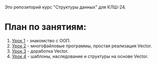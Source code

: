 Это репозиторий курс "Структуры данных" для КЛШ-24.

# План по занятиям:
1. [Урок 1](lessons/1.md) - знакомство с ООП.
2. [Урок 2](lessons/2.md) - многофайловые программы, простая реализация Vector.
3. [Урок 3](lessons/3.md) - доработка Vector.
4. [Урок 4](lessons/4.md) - шаблоны, наследование и структуры на основе Vector.
